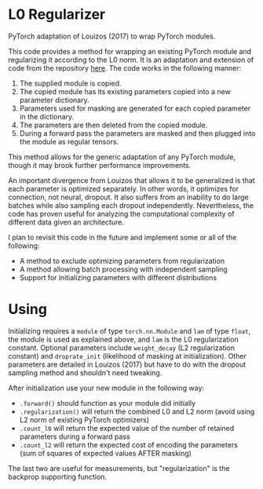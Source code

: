 # L0 Regularizer
PyTorch adaptation of Louizos (2017) to wrap PyTorch modules.

This code provides a method for wrapping an existing PyTorch module and regularizing it according to the L0 norm. It is an adaptation and extension of code from the repository [here](https://github.com/AMLab-Amsterdam/L0_regularization). The code works in the following manner:

1. The supplied module is copied.
2. The copied module has its existing parameters copied into a new parameter dictionary.
3. Parameters used for masking are generated for each copied parameter in the dictionary.
4. The parameters are then deleted from the copied module.
5. During a forward pass the parameters are masked and then plugged into the module as regular tensors.

This method allows for the generic adaptation of any PyTorch module, though it may brook further performance improvements.

An important divergence from Louizos that allows it to be generalized is that each parameter is optimized separately. In other words, it optimizes for connection, not neural, dropout. It also suffers from an inability to do large batches while also sampling each dropout independently. Nevertheless, the code has proven useful for analyzing the computational complexity of different data given an architecture.

I plan to revisit this code in the future and implement some or all of the following:
* A method to exclude optimizing parameters from regularization
* A method allowing batch processing with independent sampling
* Support for initializing parameters with different distributions


# Using

Initializing requires a `module` of type `torch.nn.Module` and `lam` of type `float`, the module is used as explained above, and `lam` is the L0 regularization constant. Optional parameters include `weight_decay` (L2 regularization constant) and `droprate_init` (likelihood of masking at initialization). Other parameters are detailed in Louizos (2017) but have to do with the dropout sampling method and shouldn't need tweaking.

After initialization use your new module in the following way:

* `.forward()` should function as your module did initially
* `.regularization()` will return the combined L0 and L2 norm (avoid using L2 norm of existing PyTorch optimizers)
* `.count_l0` will return the expected value of the number of retained parameters during a forward pass
* `.count_l2` will return the expected cost of encoding the parameters (sum of squares of expected values AFTER masking)

The last two are useful for measurements, but "regularization" is the backprop supporting function.
